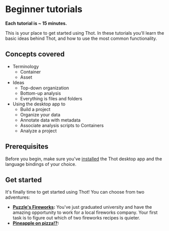 # Beginner tutorials
**Each tutorial is ~ 15 minutes.**

This is your place to get started using Thot. In these tutorials you'll learn the basic ideas behind Thot, and how to use the most common functionality.

## Concepts covered
+ Terminology
    - Container
    - Asset
+ Ideas
    - Top-down organization
    - Bottom-up analysis
    - Everything is files and folders
+ Using the desktop app to
    - Build a project
    - Organize your data
    - Annotate data with metadata
    - Associate analysis scripts to Containers
    - Analyze a project


## Prerequisites
Before you begin, make sure you've [installed](/README.md#Install) the Thot desktop app and the language bindings of your choice.

## Get started
It's finally time to get started using Thot!
You can choose from two adventures:
+ **[Puzzle's Fireworks](fireworks):** You've just graduated university and have the amazing opportunity to work for a local fireworks company.
Your first task is to figure out which of two fireworks recipes is quieter.
+ **[Pineapple on pizza!?]():**
